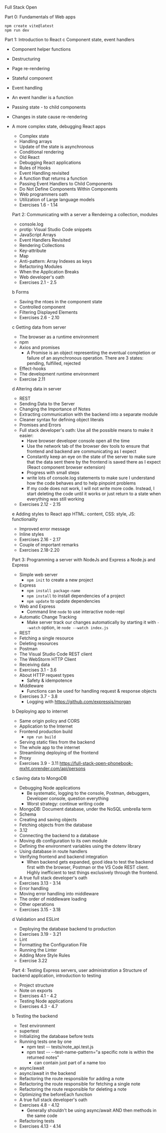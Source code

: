 Full Stack Open

Part 0: Fundamentals of Web apps

```
npm create vite@latest
npm run dev
```


Part 1: Introduction to React
c Component state, event handlers
- Component helper functions
- Destructuring
- Page re-rendering
- Stateful component
- Event handling
- An event handler is a function
- Passing state - to child components
- Changes in state cause re-rendering
- A more complex state, debugging React apps
  - Complex state
  - Handling arrays
  - Update of the state is asynchronous
  - Conditional rendering
  - Old React
  - Debugging React applications
  - Rules of Hooks
  - Event Handling revisited
  - A function that returns a function
  - Passing Event Handlers to Child Components
  - Do Not Define Components Within Components
  - Web programmers oath
  - Utilization of Large language models
  - Exercises 1.6 - 1.14

  Part 2: Communicating with a server
  a Rendeirng a collection, modules
  - console.log
  - protip: Visual Studio Code snippets
  - JavaScript Arrays
  - Event Handlers Revisited
  - Rendering Collections
  - Key-attribute
  - Map
  - Anti-pattern: Array Indexes as keys
  - Refactoring Modules
  - When the Application Breaks
  - Web developer's oath
  - Exercises 2.1 - 2.5
  
  b Forms
  - Saving the ntoes in the component state
  - Controlled component 
  - Filtering Displayed Elements
  - Exercises 2.6 - 2.10
  
  c Getting data from server
  - The browser as a runtime environment
  - npm
  - Axios and promises
    - A Promise is an object representing the eventual completion or failure of an asynchronous operation. There are 3 states: pending, fulfilled, rejected
  - Effect-hooks
  - The development runtime environment
  - Exercise 2.11

  d Altering data in server
  - REST
  - Sending Data to the Server
  - Changing the Importance of Notes
  - Extracting communication with the backend into a separate module
  - Cleaner syntax for defining object literals
  - Promises and Errors
  - Full stack developer's oath: Use all the possible means to make it easier:
    - Have browser developer console open all the time
    - Use the network tab of the browser dev tools to ensure that frontend and backend are communicating as I expect
    - Constantly keep an eye on the state of the server to make sure that the data sent there by the frontend is saved there as I expect (React component browser extension)
    - Progress with small steps
    - write lots of console.log statements to make sure I understand how the code behaves and to help pinpoint problems
    - If my code does not work, I will not write more code. Instead, I start deleting the code until it works or just return to a state when everything was still working
  - Exercises 2.12 - 2.15

  e Adding styles to React app
      HTML: content, CSS: style, JS: functionality
  - Improved error message
  - Inline styles
  - Exercises 2.16 - 2.17
  - Couple of important remarks
  - Exercises 2.18-2.20

  Part 3: Programming a server with NodeJs and Express
  a Node.js and Express
  - Simple web server
    - `npm init` to create a new project
  - Express
    - `npm install package-name`
    - `npm install` to install dependencies of a project
    - `npm update` to update dependencies
  - Web and Express
    - Command line `node` to use interactive node-repl
  - Automatic Change Tracking
    - Make server track our changes automatically by starting it with `--watch` option, ie `node --watch index.js`
  - REST
  - Fetching a single resource
  - Deleting resources
  - Postman
  - The Visual Studio Code REST client
  - The WebStorm HTTP Client
  - Receiving data
  - Exercises 3.1 - 3.6
  - About HTTP request types
    - Safety & idempotence
  - Middleware
    - Functions can be used for handling request & response objects
  - Exercises 3.7 - 3.8
    - Logging with https://github.com/expressjs/morgan

  b Deploying app to internet
  - Same origin policy and CORS
  - Application to the Internet
  - Frontend production build
    - `npm run build`
  - Serving static files from the backend
  - The whole app to the internet
  - Streamlining deploying of the frontend
  - Proxy
  - Exercises 3.9 - 3.11
    https://full-stack-open-phonebook-mxht.onrender.com/api/persons

  c Saving data to MongoDB
  - Debugging Node applications
    - Be systematic, logging to the console, Postman, debuggers, Developer console, question everything
    - Worst strategy: continue writing code 
  - MongoDB: Document database, under the NoSQL umbrella term
  - Schema
  - Creating and saving objects
  - Fetching objects from the database
  - 3.12
  - Connecting the backend to a database
  - Moving db configuration to its own module
  - Defining the environment variables using the dotenv library
  - Using database in route handlers
  - Verifying frontend and backend integration
    - When backend gets expanded, good idea to test the backend first with the browser, Postman or the VS Code REST client. Highly inefficient to test things exclusively through the frontend.
  - A true full stack developer's oath
  - Exercises 3.13 - 3.14
  - Error handling
  - Moving error handling into middleware
  - The order of middleware loading
  - Other operations
  - Exercises 3.15 - 3.18

  d Validation and ESLint
  - Deploying the database backend to production
  - Exercises 3.19 - 3.21
  - Lint
  - Formatting the Configuration File
  - Running the Linter
  - Adding More Style Rules
  - Exercise 3.22

  Part 4: Testing Express servers, user administration
  a Structure of backend application, introduction to testing
  - Project structure
  - Note on exports
  - Exercises 4.1 - 4.2
  - Testing Node applications
  - Exercises 4.3 - 4.7

  b Testing the backend
  - Test environment
  - supertest
  - Initializing the database before tests
  - Running tests one by one
    - npm test -- tests/note_api.test.js
    - npm test -- --test-name-pattern="a specific note is within the returned notes"
      - can contain just part of a name too
  - async/await
  - async/await in the backend
  - Refactoring the route responsible for adding a note
  - Refactoring the route responsible for fetching a single note
  - Refactoring the route responsible for deleting a note
  - Optimizing the beforeEach function
  - A true full stack developer's oath
  - Exercises 4.8 - 4.12
    - Generally shouldn't be using async/await AND then methods in the same code
  - Refactoring tests
  - Exercises 4.13 - 4.14